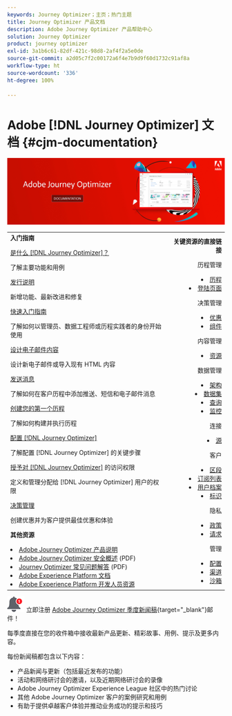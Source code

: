 ```yaml
---
keywords: Journey Optimizer；主页；热门主题
title: Journey Optimizer 产品文档
description: Adobe Journey Optimizer 产品帮助中心
solution: Journey Optimizer
product: journey optimizer
exl-id: 3a1b6c61-82df-421c-98d8-2af4f2a5e0de
source-git-commit: a2d05c7f2c00172a6f4e7b9d9f60d1732c91af8a
workflow-type: ht
source-wordcount: '336'
ht-degree: 100%

---
```


# Adobe [!DNL Journey Optimizer] 文档 {#cjm-documentation}

![](using/assets/do-not-localize/banner-cjm.jpg)

<table style="table-layout:fixed">
<tr style="border: 0;">
  <td>
    <div><strong>入门指南</strong>
    </div>
    <p>
    <em></em>
    <p>
    <div>
      <a href="using/start/get-started.md">是什么 [!DNL Journey Optimizer]？</a>
    </div>
    <p>了解主要功能和用例
    <p>
    <div>
      <a href="using/rn/release-notes.md">发行说明</a>
    </div>
    <p>新增功能、最新改进和修复
   <p>
    <div>
      <a href="using/start/quick-start.md">快速入门指南</a>
    </div>
    <p>
    了解如何以管理员、数据工程师或历程实践者的身份开始使用
    <p>
    <p>
    <div>
      <a href="using/design/design-emails.md">设计电子邮件内容</a>
    </div>
    <p>
    设计新电子邮件或导入现有 HTML 内容
    <p>
    <div>
      <a href="using/messages/get-started-content.md">发送消息</a>
    </div>
    <p>了解如何在客户历程中添加推送、短信和电子邮件消息
    <p>
    <div>
    <a href="using/building-journeys/journeys-uc.md">创建您的第一个历程</a>
    </div>
    <p>了解如何构建并执行历程
    <p>
    <div>
    <a href="using/configuration/get-started-configuration.md">配置 [!DNL Journey Optimizer]</a>
    </div>
    <p>了解配置 [!DNL Journey Optimizer] 的关键步骤
    <p>
    <div>
    <a href="using/administration/permissions-overview.md">授予对 [!DNL Journey Optimizer]</a> 的访问权限
    </div>
    <p>定义和管理分配给 [!DNL Journey Optimizer] 用户的权限
    <p>
    <div>
    <a href="using/offers/get-started/starting-offer-decisioning.md">决策管理</a>
    </div>
    <p>创建优惠并为客户提供最佳优惠和体验
    <p>
    <p>
    <div><strong>其他资源</strong>
    </div>
    <p>
    <p>
    <div>
    <li>
      <a href="https://helpx.adobe.com/cn/legal/product-descriptions/adobe-journey-optimizer.html" target="_blank">Adobe Journey Optimizer 产品说明</a>
    </li>
    </div>
    <div>
    <li>
      <a href="https://www.adobe.com/content/dam/cc/en/security/pdfs/AJO_SecurityOverview.pdf" target="_blank">Adobe Journey Optimizer 安全概述</a> (PDF)
    </li>
    </div>
    <div>
    <li>
      <a href="https://experienceleague.adobe.com/docs/journey-optimizer/assets/AJO-FAQ.pdf" target="_blank">Journey Optimizer 常见问题解答</a> (PDF)
    </li>
    </div>
    <div>
    <li>
      <a href="https://experienceleague.adobe.com/docs/experience-platform/landing/home.html?lang=zh-Hans" target="_blank">Adobe Experience Platform 文档</a>
    </li>
    </div>
    <div>
      <li>
      <a href="https://www.adobe.com/experience-platform/documentation-and-developer-resources.html?lang=zh-Hans" target="_blank">Adobe Experience Platform 开发人员资源</a>
    </li>
    </div>
  </td>
   <td align="right">
   <div><strong>关键资源的直接链接</strong>
    </div>
    <p>
    <em></em>
    <p>
    <p>历程管理</p>
    <li>
      <a href="using/building-journeys/journey-gs.md">历程</a>
    </li>
    <li>
      <a href="using/landing-pages/get-started-lp.md">登陆页面</a>
    </li>
    <p>
    <p>决策管理</p>
    <li>
      <a href="using/offers/get-started/starting-offer-decisioning.md">优惠</a>
    </li>
     <li>
      <a href="using/offers/offer-library/key-steps.md">组件</a>
    </li>
    <p>
    <p>内容管理</p>
    <li>
      <a href="using/design/assets-essentials.md">资源</a>
    </li>
    <p>
    <p>数据管理</p>
    <li>
      <a href="using/data/get-started-schemas.md">架构</a>
    </li>
     <li>
      <a href="using/data/get-started-datasets.md">数据集</a>
    </li>
        <li>
      <a href="using/data/get-started-queries.md">查询</a>
    </li>
     <li>
      <a href="https://experienceleague.adobe.com/docs/experience-platform/ingestion/quality/monitor-data-ingestion.html?lang=zh-Hans" target="_blank">监控</a>
    </li>
    <p>
    <p>连接</p>
    <li>
      <a href="using/start/get-started-sources.md">源</a>
    </li>
    <p>
    <p>客户</p>
    <li>
      <a href="using/segment/about-segments.md">区段</a>
    </li>
    </li>
    <li>
      <a href="using/landing-pages/subscription-list.md">订阅列表</a>
    </li>     
    <li>
      <a href="using/segment/get-started-profiles.md">用户档案</a>
    </li>
    <li>
      <a href="using/segment/get-started-identity.md">标识</a>
    </li>
    <p>
    <p>隐私</p>
    <li>
      <a href="https://experienceleague.adobe.com/docs/experience-platform/privacy/home.html?lang=zh-Hans" target="_blank">政策</a>
    </li>
    <li>
      <a href="https://experienceleague.adobe.com/docs/experience-platform/privacy/ui/user-guide.html?lang=zh-Hans"target="_blank">请求</a>
    </li>
    <p>
    <p>管理</p>
    <li>
      <a href="using/configuration/about-data-sources-events-actions.md">配置</a>
    </li>
    <li>
      <a href="using/configuration/get-started-configuration.md">渠道</a>
    </li>
     <li>
      <a href="using/administration/sandboxes.md">沙箱</a>
    </li>
  </td>
</tr>
</table>


![新闻稿](using/assets/do-not-localize/nl-icon.png) 立即注册 [Adobe Journey Optimizer 季度新闻稿](https://www.adobe.com/subscription/Adobe_Journey_Optimizer_NL.html){target=&quot;_blank&quot;}邮件！

每季度直接在您的收件箱中接收最新产品更新、精彩故事、用例、提示及更多内容。

每份新闻稿都包含以下内容：
* 产品新闻与更新（包括最近发布的功能）
* 活动和网络研讨会的邀请，以及近期网络研讨会的录像
* Adobe Journey Optimizer Experience League 社区中的热门讨论
* 其他 Adobe Journey Optimizer 客户的案例研究和用例
* 有助于提供卓越客户体验并推动业务成功的提示和技巧